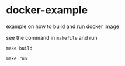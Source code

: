 # docker-example
example on how to build and run docker image

see the command in `makefile` and run

`make build`

`make run`
